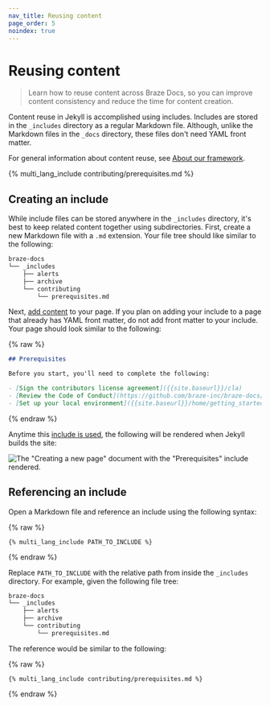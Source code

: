 ```yaml
---
nav_title: Reusing content
page_order: 5
noindex: true
---
```


# Reusing content

> Learn how to reuse content across Braze Docs, so you can improve content consistency and reduce the time for content creation.

Content reuse in Jekyll is accomplished using includes. Includes are stored in the `_includes` directory as a regular Markdown file. Although, unlike the Markdown files in the `_docs` directory, these files don't need YAML front matter.

For general information about content reuse, see [About our framework]({{site.baseurl}}/home/about_our_framework).

{% multi_lang_include contributing/prerequisites.md %}

## Creating an include

While include files can be stored anywhere in the `_includes` directory, it's best to keep related content together using subdirectories. First, create a new Markdown file with a `.md` extension. Your file tree should like similar to the following:

```bash
braze-docs
└── _includes
    ├── alerts
    ├── archive
    └── contributing
        └── prerequisites.md
```

Next, [add content]() to your page. If you plan on adding your include to a page that already has YAML front matter, do not add front matter to your include. Your page should look similar to the following:

{% raw %}
```markdown
## Prerequisites

Before you start, you'll need to complete the following:

- [Sign the contributors license agreement]({{site.baseurl}}/cla)
- [Review the Code of Conduct](https://github.com/braze-inc/braze-docs/blob/develop/CODE_OF_CONDUCT.md)
- [Set up your local environment]({{site.baseurl}}/home/getting_started/setting_up_your_environment.md)
```
{% endraw %}

Anytime this [include is used](#using-an-include), the following will be rendered when Jekyll builds the site:

![The "Creating a new page" document with the "Prerequisites" include rendered.]()

## Referencing an include

Open a Markdown file and reference an include using the following syntax: 

{% raw %}
```plaintext
{% multi_lang_include PATH_TO_INCLUDE %}
```
{% endraw %}

Replace `PATH_TO_INCLUDE` with the relative path from inside the `_includes` directory. For example, given the following file tree:

```bash
braze-docs
└── _includes
    ├── alerts
    ├── archive
    └── contributing
        └── prerequisites.md
```

The reference would be similar to the following:

{% raw %}
```plaintext
{% multi_lang_include contributing/prerequisites.md %}
```
{% endraw %}
